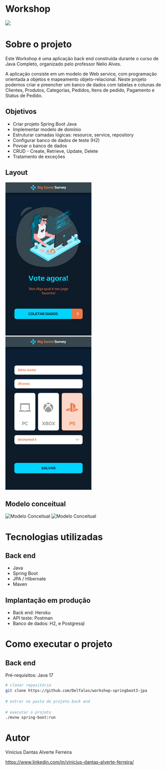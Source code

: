 # Workshop 
<img src="https://img.shields.io/badge/Spring_Boot-6DB33F?style=for-the-badge&logo=spring-boot&logoColor=white" />

# Sobre o projeto

Este Workshop é uma aplicação back end construída durante o curso de Java Completo, organizado pelo professor Nelio Alves.

A aplicação consiste em um modelo de Web service, com programação orientada a objetos e mapeamento objeto-relacional. Neste projeto podemos criar e preencher um banco de dados com tabelas e colunas de Clientes, Produtos, Categorias, Pedidos, Itens de pedido, Pagamento e Status de Pedido. 

## Objetivos 
* Criar projeto Spring Boot Java 
* Implementar modelo de domínio 
* Estruturar camadas lógicas: resource, service, repository 
* Configurar banco de dados de teste (H2) 
* Povoar o banco de dados 
* CRUD - Create, Retrieve, Update, Delete 
* Tratamento de exceções
  

## Layout 
![Mobile 1](https://github.com/acenelio/assets/raw/main/sds1/mobile1.png) ![Mobile 2](https://github.com/acenelio/assets/raw/main/sds1/mobile2.png)


## Modelo conceitual
![Modelo Conceitual](https://github.com/user-attachments/assets/6f09fe0d-f208-48a9-8931-56568bd267d4)
![Modelo Conceitual](https://github.com/user-attachments/assets/3a15607f-4514-46b5-9c54-8ac43cf479ac)



# Tecnologias utilizadas
## Back end
- Java
- Spring Boot
- JPA / Hibernate
- Maven

## Implantação em produção
- Back end: Heroku
- API teste: Postman
- Banco de dados: H2, e Postgresql

# Como executar o projeto

## Back end
Pré-requisitos: Java 17

```bash
# clonar repositório
git clone https://github.com/Delfalas/workshop-springboot3-jpa

# entrar na pasta do projeto back end

# executar o projeto
./mvnw spring-boot:run
```


# Autor

Vinicius Dantas Alverte Ferreira

https://www.linkedin.com/in/vinicius-dantas-alverte-ferreira/
